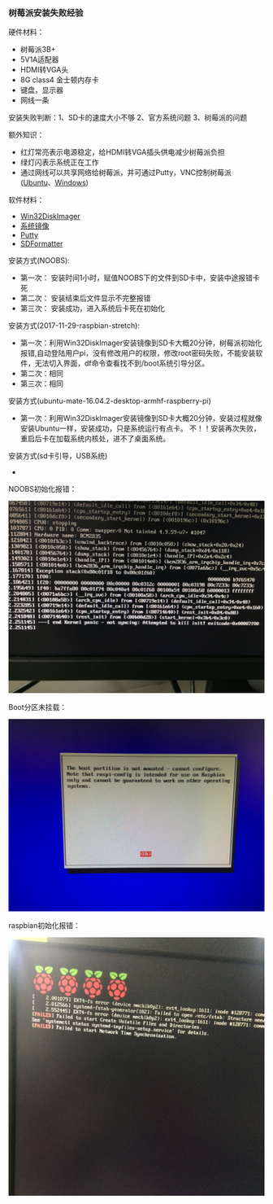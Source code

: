 ### 树莓派安装失败经验

硬件材料：

- 树莓派3B+
- 5V1A适配器
- HDMI转VGA头
- 8G class4 金士顿内存卡
- 键盘，显示器
- 网线一条

安装失败判断：1、SD卡的速度大小不够 2、官方系统问题 3、树莓派的问题


额外知识：

- 红灯常亮表示电源稳定，给HDMI转VGA插头供电减少树莓派负担
- 绿灯闪表示系统正在工作
- 通过网线可以共享网络给树莓派，并可通过Putty，VNC控制树莓派([Ubuntu](https://www.embbnux.com/2014/03/24/on_ubuntu_use_vnc_connect_raspberry/)、[Windows](http://blog.csdn.net/github_38111866/article/details/76038665))

软件材料：

- [Win32DiskImager](https://sourceforge.net/projects/win32diskimager/)
- [系统镜像](https://www.raspberrypi.org/downloads/)
- [Putty](https://www.chiark.greenend.org.uk/~sgtatham/putty/latest.html)
- [SDFormatter](https://www.sdcard.org/downloads/formatter_4/)

安装方式(NOOBS):

- 第一次： 安装时间1小时，赋值NOOBS下的文件到SD卡中，安装中途报错卡死
- 第二次： 安装结束后文件显示不完整报错
- 第三次： 安装成功，进入系统后卡死在初始化

安装方式(2017-11-29-raspbian-stretch):

- 第一次：利用Win32DiskImager安装镜像到SD卡大概20分钟，树莓派初始化报错,自动登陆用户pi，没有修改用户的权限，修改root密码失败，不能安装软件，无法切入界面，df命令查看找不到/boot系统引导分区。
- 第二次：相同
- 第三次：相同

安装方式(ubuntu-mate-16.04.2-desktop-armhf-raspberry-pi)

- 第一次：利用Win32DiskImager安装镜像到SD卡大概20分钟，安装过程就像安装Ubuntu一样，安装成功，只是系统运行有点卡。
不！！安装再次失败，重启后卡在加载系统内核处，进不了桌面系统。

安装方式(sd卡引导，USB系统)

-

NOOBS初始化报错：

![initError](/install/Bug3.jpg)

Boot分区未挂载：

![BootError](/install/Bug2.jpg)

raspbian初始化报错：

![initErrot](/install/Bug1.jpg)
